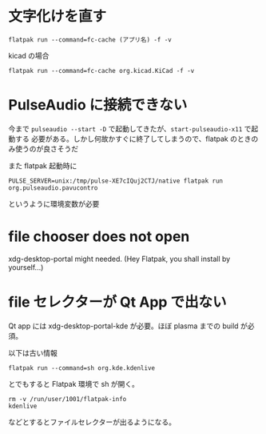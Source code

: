 # 文字化けを直す

```
flatpak run --command=fc-cache (アプリ名) -f -v
```

kicad の場合

```
flatpak run --command=fc-cache org.kicad.KiCad -f -v
```

# PulseAudio に接続できない

今まで ```pulseaudio --start -D``` で起動してきたが、```start-pulseaudio-x11``` で起動する
必要がある。しかし何故かすぐに終了してしまうので、flatpak のときのみ使うのが良さそうだ

また flatpak 起動時に

```
PULSE_SERVER=unix:/tmp/pulse-XE7cIQuj2CTJ/native flatpak run  org.pulseaudio.pavucontro
```

というように環境変数が必要

# file chooser does not open

xdg-desktop-portal might needed. (Hey Flatpak, you shall install by yourself...)

# file セレクターが Qt App で出ない

Qt app には xdg-desktop-portal-kde が必要。ほぼ plasma までの build が必須。

以下は古い情報

```
flatpak run --command=sh org.kde.kdenlive
```

とでもすると Flatpak 環境で sh が開く。

```
rm -v /run/user/1001/flatpak-info
kdenlive
```

などとするとファイルセレクターが出るようになる。

<!-- vim: set tw=90 filetype=markdown : -->
